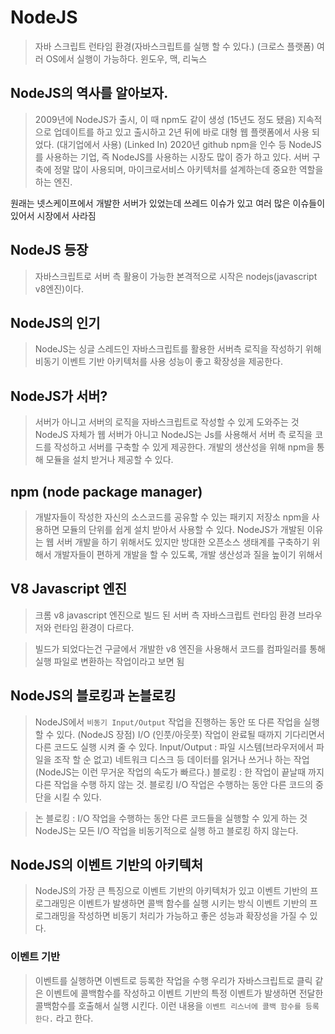 # NodeJS

> 자바 스크립트 런타임 환경(자바스크립트를 실행 할 수 있다.) (크로스 플랫폼)
> 여러 OS에서 실행이 가능하다. 윈도우, 맥, 리눅스

## NodeJS의 역사를 알아보자.

> 2009년에 NodeJS가 출시, 이 때 npm도 같이 생성 (15년도 정도 됐음)
> 지속적으로 업데이트를 하고 있고 출시하고 2년 뒤에 바로 대형 웹 플랫폼에서 사용 되었다. (대기업에서 사용) (Linked In)
> 2020년 github npm을 인수 등
> NodeJS를 사용하는 기업, 즉 NodeJS를 사용하는 시장도 많이 증가 하고 있다.
> 서버 구축에 정말 많이 사용되며, 마이크로서비스 아키텍처를 설계하는데 중요한 역할을 하는 엔진.

원래는 넷스케이프에서 개발한 서버가 있었는데 쓰레드 이슈가 있고 여러 많은 이슈들이 있어서 시장에서 사라짐

## NodeJS 등장
> 자바스크립트로 서버 측 활용이 가능한 본격적으로 시작은 nodejs(javascript v8엔진)이다.

## NodeJS의 인기
> NodeJS는 싱글 스레드인 자바스크립트를 활용한 서버측 로직을 작성하기 위해 비동기 이벤트 기반 아키텍처를 사용
> 성능이 좋고 확장성을 제공한다.

## NodeJS가 서버?
> 서버가 아니고 서버의 로직을 자바스크립트로 작성할 수 있게 도와주는 것
> NodeJS 자체가 웹 서버가 아니고
> NodeJS는 Js를 사용해서 서버 측 로직을 코드를 작성하고 서버를 구축할 수 있게 제공한다.
> 개발의 생산성을 위해 npm을 통해 모듈을 설치 받거나 제공할 수 있다.

## npm (node package manager)
> 개발자들이 작성한 자신의 소스코드를 공유할 수 있는 패키지 저장소
> npm을 사용하면 모듈의 단위를 쉽게 설치 받아서 사용할 수 있다.
> NodeJS가 개발된 이유는 웹 서버 개발을 하기 위해서도 있지만 방대한 오픈소스 생태계를 구축하기 위해서 개발자들이 편하게 개발을 할 수 있도록, 개발 생산성과 질을 높이기 위해서

## V8 Javascript 엔진
> 크롬 v8 javascript 엔진으로 빌드 된 서버 측 자바스크립트 런타임 환경
> 브라우저와 런타임 환경이 다르다.

> 빌드가 되었다는건 구글에서 개발한 v8 엔진을 사용해서 코드를 컴파일러를 통해 실행 파일로 변환하는 작업이라고 보면 됨

## NodeJS의 블로킹과 논블로킹
> NodeJS에서 `비동기 Input/Output` 작업을 진행하는 동안 또 다른 작업을 실행 할 수 있다. (NodeJS 장점)
> I/O (인풋/아웃풋) 작업이 완료될 때까지 기다리면서 다른 코드도 실행 시켜 줄 수 있다.
> Input/Output : 파일 시스템(브라우저에서 파일을 조작 할 순 없고)
                 네트워크 디스크 등 데이터를 읽거나 쓰거나 하는 작업(NodeJS는 이런 무거운 작업의 속도가 빠르다.)
> 블로킹 : 한 작업이 끝날때 까지 다른 작업을 수행 하지 않는 것.
> 블로킹 I/O 작업은 수행하는 동안 다른 코드의 중단을 시킬 수 있다.

> 논 블로킹 : I/O 작업을 수행하는 동안 다른 코드들을 실행할 수 있게 하는 것
> NodeJS는 모든 I/O 작업을 비동기적으로 실행 하고 블로킹 하지 않는다.

## NodeJS의 이벤트 기반의 아키텍처
> NodeJS의 가장 큰 특징으로 이벤트 기반의 아키텍처가 있고
> 이벤트 기반의 프로그래밍은 이벤트가 발생하면 콜백 함수를 실행 시키는 방식
> 이벤트 기반의 프로그래밍을 작성하면 비동기 처리가 가능하고 좋은 성능과 확장성을 가질 수 있다.

### 이벤트 기반
> 이벤트를 실행하면 이벤트로 등록한 작업을 수행
> 우리가 자바스크립트로 클릭 같은 이벤트에 콜백함수를 작성하고
> 이벤트 기반의 특정 이벤트가 발생하면 전달한 콜백함수를 호출해서 실행 시킨다.
> 이런 내용을 `이벤트 리스너에 콜백 함수를 등록한다.` 라고 한다.